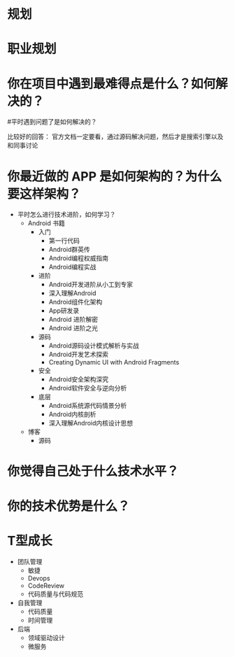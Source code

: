 # 规划
# 职业规划
# 你在项目中遇到最难得点是什么？如何解决的？
#平时遇到问题了是如何解决的？

  比较好的回答： 官方文档一定要看，通过源码解决问题，然后才是搜索引擎以及和同事讨论
# 你最近做的 APP 是如何架构的？为什么要这样架构？
- 平时怎么进行技术进阶，如何学习？
	- Android 书籍
		- 入门
			- 第一行代码
			- Android群英传
			- Android编程权威指南
			- Android编程实战
		- 进阶
			- Android开发进阶从小工到专家
			- 深入理解Android
			- Android组件化架构
			- App研发录
			- Android 进阶解密
			- Android 进阶之光
		- 源码
			- Android源码设计模式解析与实战
			- Android开发艺术探索
			- Creating Dynamic UI with Android Fragments
		- 安全
			- Android安全架构深究
			- Android软件安全与逆向分析
		- 底层
			- Android系统源代码情景分析  
			- Android内核剖析
			- 深入理解Android内核设计思想  
	-  博客
		-  源码

# 你觉得自己处于什么技术水平？

# 你的技术优势是什么？

# T型成长
- 团队管理
	- 敏捷
	- Devops
	- CodeReview
	- 代码质量与代码规范
- 自我管理
	- 代码质量
	- 时间管理
- 后端
	- 领域驱动设计
	- 微服务